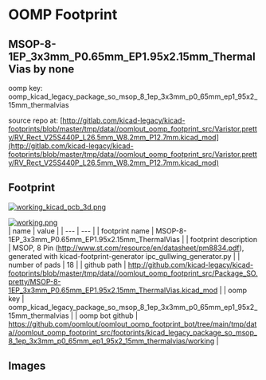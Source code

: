 # OOMP Footprint  
## MSOP-8-1EP_3x3mm_P0.65mm_EP1.95x2.15mm_ThermalVias  by none  
  
oomp key: oomp_kicad_legacy_package_so_msop_8_1ep_3x3mm_p0_65mm_ep1_95x2_15mm_thermalvias  
  
source repo at: [http://gitlab.com/kicad-legacy/kicad-footprints/blob/master/tmp/data//oomlout_oomp_footprint_src/Varistor.pretty/RV_Rect_V25S440P_L26.5mm_W8.2mm_P12.7mm.kicad_mod](http://gitlab.com/kicad-legacy/kicad-footprints/blob/master/tmp/data//oomlout_oomp_footprint_src/Varistor.pretty/RV_Rect_V25S440P_L26.5mm_W8.2mm_P12.7mm.kicad_mod)  
## Footprint  
  
[![working_kicad_pcb_3d.png](working_kicad_pcb_3d_600.png)](working_kicad_pcb_3d.png)  
  
[![working.png](working_600.png)](working.png)  
| name | value | 
| --- | --- | 
| footprint name | MSOP-8-1EP_3x3mm_P0.65mm_EP1.95x2.15mm_ThermalVias | 
| footprint description | MSOP, 8 Pin (http://www.st.com/resource/en/datasheet/pm8834.pdf), generated with kicad-footprint-generator ipc_gullwing_generator.py | 
| number of pads | 18 | 
| github path | http://github.com/kicad-legacy/kicad-footprints/blob/master/tmp/data//oomlout_oomp_footprint_src/Package_SO.pretty/MSOP-8-1EP_3x3mm_P0.65mm_EP1.95x2.15mm_ThermalVias.kicad_mod | 
| oomp key | oomp_kicad_legacy_package_so_msop_8_1ep_3x3mm_p0_65mm_ep1_95x2_15mm_thermalvias | 
| oomp bot github | https://github.com/oomlout/oomlout_oomp_footprint_bot/tree/main/tmp/data//oomlout_oomp_footprint_src/footprints/kicad_legacy_package_so_msop_8_1ep_3x3mm_p0_65mm_ep1_95x2_15mm_thermalvias/working | 
## Images  
